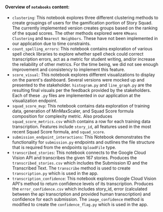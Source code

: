 #### Overview of `notebooks` content:
- `clustering`: This notebook explores three different clustering methods to create groupings of users for the gamification portion of Story Squad. The currently implemented version creates groups based on the ranking of the squad scores. The other methods explored were `KMeans Clustering` and `Nearest Neighbors`. These have not been implemented in our application due to time constraints.
- `count_spelling_errors`: This notebook contains exploration of various spell check libraries to explore whether spell check could correct transcription errors, act as a metric for student writing, and/or increase the reliability of other metrics. For the time being, we did not see enough improvement and consistency to implement this feature.
- `score_visual`: This notebook explores different visualizations to display on the parent's dashboard. Several versions were mocked up and presented to the stakeholder. `histogram.py` and `line_graph.py` are the resulting final visuals per the feedback provided by the stakeholders. Each of these `.py` files are implemented in our application at the visualization endpoint.
- `squad_score_mvp`: This notebook contains data exploration of training data, generation of MinMaxScaler, and Squad Score formula composition for complexity metric. Also produces `squad_score_metrics.csv` which contains a row for each training data transcription. Features include `story_id`, all features used in the most recent Squad Score formula, and `squad_score`.
- `submission_endpoint_interactions`: This Notebook demonstrates the functionality for `submission.py` endpoints and outlines the file structure that is required from the endpoints `UploadFile` type.
- `transcribed_stories`: This notebook connects to the Google Cloud Vision API and transcribes the given 167 stories. Produces the `transcribed_stories.csv` which includes the Submission ID and the Transcribed Text. The `transcribe` method is used to create `transcription.py` which is used in the app. 
- `transcription_confidence`: This notebook explores Google Cloud Vision API's method to return confidence levels of its transcription. Produces the `error_confidence.csv` which includes story_id, error (calculated between the api transcription and provided human transcription) and confidence for each submission. The `image_confidence` method is modified to create the `confidence_flag.py` which is used in the app.